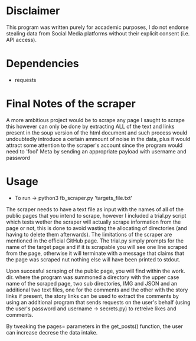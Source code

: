 # Disclaimer

This program was written purely for accademic purposes, I do not endorse stealing
data from Social Media platforms without their explicit consent (i.e. API access).

# Dependencies

- requests

# Final Notes of the scraper

A more ambitious project would be to scrape any page I saught to scrape
this however can only be done by extracting ALL of the text and links
present in the soup version of the html document and such process would
undoubtedly introduce a certain ammount of noise in the data, plus
it would attract some attention to the scraper's account since the program
would need to 'fool' Meta by sending an appropriate payload with username and
password

# Usage

- To run -> python3 fb_scraper.py 'targets_file.txt'

The scraper needs to have a text file as input with the names of all of the public pages that you intend to scrape, however I included a trial.py script which
tests wether the scraper will actually scrape information from the page or not,
this is done to avoid wasting the allocating of directories (and having to delete them afterwards).
The limitations of the scraper are mentioned in the official GitHub page.
The trial.py simply prompts for the name of the target page and if it is scrapable
you will see one line scraped from the page, otherwise it will terminate with a 
message that claims that the page was scraped nut nothing else will have been
printed to stdout.

Upon succesful scraping of the public page, you will find within the work. dir.
where the program was summoned a directory with the upper case name of the scraped
page, two sub directories, IMG and JSON and an additional two text files, one for
the comments and the other with the story links if present, the story links can be 
used to extract the comments by using an additional program that sends requests on 
the user's behalf (using the user's password and username -> secrets.py) to retreive
likes and comments.

By tweaking the pages= parameters in the get_posts() function, the user can increase
decrese the data intake.
